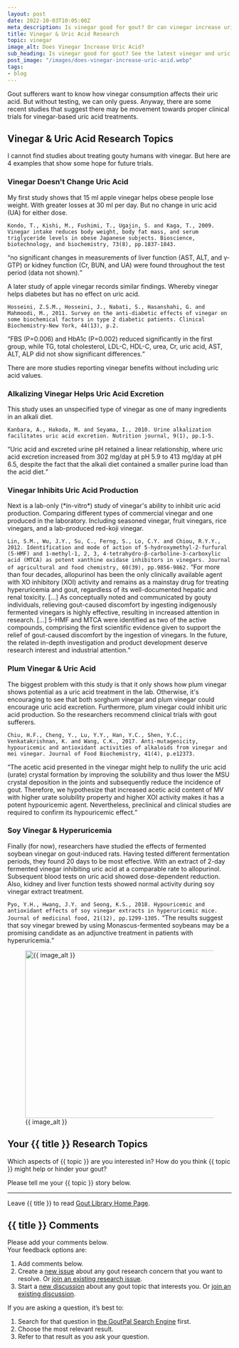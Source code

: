 ```yaml
---
layout: post
date: 2022-10-03T10:05:00Z
meta_description: Is vinegar good for gout? Or can vinegar increase uric acid? Read the latest vinegar and uric acid research now.
title: Vinegar & Uric Acid Research
topic: vinegar
image_alt: Does Vinegar Increase Uric Acid?
sub_heading: Is vinegar good for gout? See the latest vinegar and uric acid research.
post_image: "/images/does-vinegar-increase-uric-acid.webp"
tags:
- blog
---
```


<p>Gout sufferers want to know how vinegar consumption affects their uric acid. But without testing, we can only guess. Anyway, there are some recent studies that suggest there may be movement towards proper clinical trials for vinegar-based uric acid treatments.</p>
<h2 id="vinegaruricacidresearchtopics">Vinegar &amp; Uric Acid Research Topics</h2>
<p>I cannot find studies about treating gouty humans with vinegar. But here are 4 examples that show some hope for future trials.</p>
<h3 id="uricacid">Vinegar Doesn't Change Uric Acid</h3>
<p>My first study shows that 15 ml apple vinegar helps obese people lose weight. With greater losses at 30 ml per day. But no change in uric acid (UA) for either dose.</p>
<p><code>Kondo, T., Kishi, M., Fushimi, T., Ugajin, S. and Kaga, T., 2009. Vinegar intake reduces body weight, body fat mass, and serum triglyceride levels in obese Japanese subjects. Bioscience, biotechnology, and biochemistry, 73(8), pp.1837-1843.</code></p>
<p><q cite="https://doi.org/10.1271/bbb.90231">no significant changes in measurements of liver function (AST, ALT, and γ-GTP) or kidney function (Cr, BUN, and UA) were found throughout the test period (data not shown).</q></p>
<p>A later study of apple vinegar records similar findings. Whereby vinegar helps diabetes but has no effect on uric acid.</p>
<p><code>Hosseini, Z.S.M., Hosseini, J., Nabati, S., Hasanshahi, G. and Mahmoodi, M., 2011. Survey on the anti-diabetic effects of vinegar on some biochemical factors in type 2 diabetic patients. Clinical Biochemistry-New York, 44(13), p.2.</code></p>
<p><q cite="https://doi.org/">FBS (P=0.006) and HbA1c (P=0.002) reduced significantly in the first group, while TG, total cholesterol, LDL-C, HDL-C, urea, Cr, uric acid, AST, ALT, ALP did not show significant differences.</q></p>
<p>There are more studies reporting vinegar benefits without including uric acid values.</p>
<h3 id="alkalizing">Alkalizing Vinegar Helps Uric Acid Excretion</h3>
<p>This study uses an unspecified type of vinegar as one of many ingredients in an alkali diet. </p>
<p><code>Kanbara, A., Hakoda, M. and Seyama, I., 2010. Urine alkalization facilitates uric acid excretion. Nutrition journal, 9(1), pp.1-5.</code></p>
<p><q cite="https://doi.org/10.1186/1475-2891-9-45">Uric acid and excreted urine pH retained a linear relationship, where uric acid excretion increased from 302 mg/day at pH 5.9 to 413 mg/day at pH 6.5, despite the fact that the alkali diet contained a smaller purine load than the acid diet.</q></p>
<h3 id="inhibit">Vinegar Inhibits Uric Acid Production</h3>
<p>Next is a lab-only (*in-vitro*) study of vinegar's ability to inhibit uric acid production. Comparing different types of commercial vinegar and one produced in the laboratory. Including seasoned vinegar, fruit vinegars, rice vinegars, and a lab-produced red-koji vinegar.</p>
<p><code>Lin, S.M., Wu, J.Y., Su, C., Ferng, S., Lo, C.Y. and Chiou, R.Y.Y., 2012. Identification and mode of action of 5-hydroxymethyl-2-furfural (5-HMF) and 1-methyl-1, 2, 3, 4-tetrahydro-β-carboline-3-carboxylic acid (MTCA) as potent xanthine oxidase inhibitors in vinegars. Journal of agricultural and food chemistry, 60(39), pp.9856-9862.</code>
<q cite="https://doi.org/10.1021/jf302711e">For more than four decades, allopurinol has been the only clinically available agent with XO inhibitory (XOI) activity and remains as a mainstay drug for treating hyperuricemia and gout, regardless of its well-documented hepatic and renal toxicity. […] As conceptually noted and communicated by gouty individuals, relieving gout-caused discomfort by ingesting indigenously fermented vinegars is highly effective, resulting in increased attention in research. […] 5-HMF and MTCA were identified as two of the active compounds, comprising the first scientific evidence given to support the relief of gout-caused discomfort by the ingestion of vinegars. In the future, the related in-depth investigation and product development deserve research interest and industrial attention.</q></p>
<h3 id="plum">Plum Vinegar &amp; Uric Acid</h3>
<p>The biggest problem with this study is that it only shows how plum vinegar shows potential as a uric acid treatment in the lab. Otherwise, it's encouraging to see that both sorghum vinegar and plum vinegar could encourage uric acid excretion. Furthermore, plum vinegar could inhibit uric acid production. So the researchers recommend clinical trials with gout sufferers.</p>
<p><code>Chiu, H.F., Cheng, Y., Lu, Y.Y., Han, Y.C., Shen, Y.C., Venkatakrishnan, K. and Wang, C.K., 2017. Anti‐mutagenicity, hypouricemic and antioxidant activities of alkaloids from vinegar and mei vinegar. Journal of Food Biochemistry, 41(4), p.e12373.</code></p>
<p><q cite="https://doi.org/10.1111/jfbc.12373">The acetic acid presented in the vinegar might help to nullify the uric acid (urate) crystal formation by improving the solubility and thus lower the MSU crystal deposition in the joints and subsequently reduce the incidence of gout. Therefore, we hypothesize that increased acetic acid content of MV with higher urate solubility property and higher XOI activity makes it has a potent hypouricemic agent. Nevertheless, preclinical and clinical studies are required to confirm its hypouricemic effect.</q></p>
<h3 id="soy">Soy Vinegar &amp; Hyperuricemia</h3>
<p>Finally (for now), researchers have studied the effects of fermented soybean vinegar on gout-induced rats. Having tested different fermentation periods, they found 20 days to be most effective. With an extract of 2-day fermented vinegar inhibiting uric acid at a comparable rate to allopurinol. Subsequent blood tests on uric acid showed dose-dependent reduction. Also, kidney and liver function tests showed normal activity during soy vinegar extract treatment. </p>
<p><code>Pyo, Y.H., Hwang, J.Y. and Seong, K.S., 2018. Hypouricemic and antioxidant effects of soy vinegar extracts in hyperuricemic mice. Journal of medicinal food, 21(12), pp.1299-1305.</code>
<q cite="https://doi.org/10.1089/jmf.2018.4181">The results suggest that soy vinegar brewed by using Monascus-fermented soybeans may be a promising candidate as an adjunctive treatment in patients with hyperuricemia.</q></p>
<figure id="image" class="inner">
<img src="{{ post_image }}" alt="{{ image_alt }}"  width="610" height="377">
  <figcaption>{{ image_alt }}</figcaption>
</figure>
<h2 id="next">Your {{ title }} Research Topics</h2>

Which aspects of {{ topic }} are you interested in? How do you think {{ topic }} might help or hinder your gout?

Please tell me your {{ topic }} story below.

<hr>
Leave {{ title }} to read <a href="/">Gout Library Home Page</a>.

<h2 id="comments">{{ title }} Comments</h2>
<p>Please add your comments below.<br />
Your feedback options are:</p>
<ol>
<li>Add comments below.</li>
<li>Create a <a href="https://github.com/kct2020/goutpal-info-11ty/issues/new/choose">new issue</a> about any gout research concern that you want to resolve. Or <a href="https://github.com/kct2020/goutpal-info-11ty/issues">join an existing research issue</a>.</li>
<li>Start a <a href="https://github.com/kct2020/goutpal-com-skeleventy/discussions/new">new discussion</a> about any gout topic that interests you. Or <a href="https://github.com/kct2020/goutpal-com-skeleventy/discussions">join an existing discussion</a>.</li>
</ol>
<p>If you are asking a question, it&#8217;s best to:</p>
<ol>
<li>Search for that question in <a href="https://cse.google.com/cse?cof=FORID:0&cx=partner-pub-4857169685716700:9780732506">the GoutPal Search Engine</a> first.</li>
<li>Choose the most relevant result.</li>
<li>Refer to that result as you ask your question.</li>
</ol>
<script src="https://giscus.app/client.js"
        data-repo="kct2020/goutpal-com-skeleventy"
        data-repo-id="R_kgDOGVSRQQ"
        data-category="GoutPal Links Comments🗣"
        data-category-id="DIC_kwDOGVSRQc4CRbFp"
        data-mapping="title"
        data-strict="0"
        data-reactions-enabled="1"
        data-emit-metadata="1"
        data-input-position="top"
        data-theme="light_tritanopia"
        data-lang="en"
        data-loading="lazy"
        crossorigin="anonymous"
        async>
</script>
